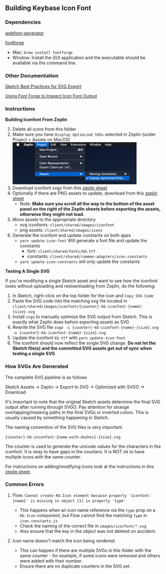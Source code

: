 ## Building Keybase Icon Font

### Dependencies

[webfont-generator](https://github.com/sunflowerdeath/webfonts-generator)

[fontforge](https://fontforge.github.io/en-US/downloadsj)

- Mac: `brew install fontforge`
- Window: Install the GUI application and the executable should be available via
  the command line.

### Other Documentation

[Sketch Best Practices for SVG Export](./SKETCH.md)

[Using Font Forge to Inspect Icon Font Output](./FONTFORGE.md)

### Instructions

**Building Iconfont From Zeplin**

1. Delete all icons from this folder
2. Make sure you have `Display Optimized SVGs` selected in Zeplin (under Project > Assets on MacOS)<br/>
   <img src="zeplin-settings.png" width="400" />
3. Download iconfont svgs from this [zeplin sheet](https://zpl.io/29y4w5w)
4. Optionally if there are PNG assets to update, download from this [zeplin sheet](https://zpl.io/VQoMDq4)
   - Note: **Make sure you scroll all the way to the bottom of the asset panel on the right of the Zeplin sheets before exporting the assets, otherwise they might not load.**
5. Move assets to the appropriate directory
   - svg iconfonts: `client/shared/images/iconfont`
   - png assets: `client/shared/images/icons`
6. Generate the iconfont and update constants on both apps
   - `yarn update-icon-font` Will generate a font file and update the constants
     - font: `client/shared/fonts/kb.ttf`
     - constants: `client/shared/common-adapters/icon.constants`
   - `yarn update-icon-constants` will only update the constants

**Testing A Single SVG**

If you're modifying a single Sketch asset and want to see how the iconfont looks without uploading and redownloading from Zeplin, do the following:

1. In Sketch, right-click on the top folder for the icon and `Copy SVG Code`
2. Paste the SVG code into the matching svg file located in `client/shared/images/iconfont/{counter}-kb-iconfont-{name}-{size}.svg`
3. Install `svgo` to manually optimize the SVG output from Sketch. This is exactly what Zeplin does before exporting assets as SVG
4. Rewrite the SVG file `svgo -i {counter}-kb-iconfont-{name}-{size}.svg -o {counter}-kb-iconfont-{name}-{size}.svg`
5. Update the iconfont `kb.ttf` with `yarn update-icon-font`
6. The iconfont should now reflect the single SVG change. **Do not let the Sketch file(s) and the committed SVG assets get out of sync when testing a single SVG**

### How SVGs Are Generated

The complete SVG pipeline is as follows

Sketch Assets → Zeplin → Export to SVG → Optimized with SVGO → Download

It's important to note that the original Sketch assets determine the final SVG
output after running through SVGO. Pay attention for strange overlapping/masking
paths in the final SVGs or inverted colors. This is usually caused by something
happening in Sketch.

The naming convention of the SVG files is very important.

`{counter}-kb-inconfont-{name-with-dashes}-{size}.svg`

The counter is used to generate the unicode values for the characters in the
iconfont. It is okay to have gaps in the counters. It is NOT ok to have
multiple icons with the same counter.

For instructions on adding/modifying icons look at the instructions in this
[zeplin sheet](https://zpl.io/29y4w5w).

### Common Errors

1. Flow: `Cannot create Kb.Icon element because property 'iconfont-{name}' is missing in object [1] in property 'type'`

   - This happens when an icon name reference via the `type` prop on a `Kb.Icon` component, but Flow cannot find the matching `type` in `icon.constants.js`
   - Check the naming of the correct file in `images/iconfont/*.svg`
   - Also ensure that the key in the object was not deleted on accident.

2. Icon name doesn't match the icon being rendered.

   - This can happen if there are multiple SVGs in this folder with the same counter - for example, if some icons were removed and others were added with their number.
   - Ensure there are no duplicate counters in the SVG set.
